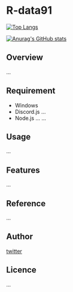 # R-data91

[![Top Langs](https://github-readme-stats.vercel.app/api/top-langs/?username=R-data91&theme=dark)](https://github.com/anuraghazra/github-readme-stats)

[![Anurag's GitHub stats](https://github-readme-stats.vercel.app/api?username=R-data91)](https://github.com/anuraghazra/github-readme-stats)

## Overview
...

## Requirement

- Windows
- Discord.js ...
- Node.js ...
...

## Usage
...

## Features
...

## Reference
...

## Author

[twitter](https://twitter.com/)

## Licence
...
